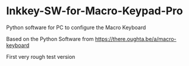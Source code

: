 # Inkkey-SW-for-Macro-Keypad-Pro
 Python software for PC to configure the Macro Keyboard

Based on the Python Software from https://there.oughta.be/a/macro-keyboard

First very rough test version   